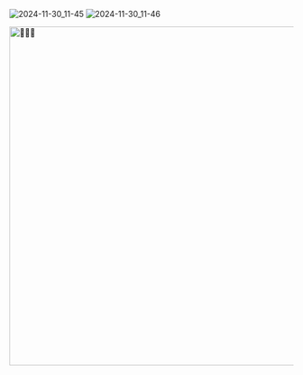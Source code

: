 ![2024-11-30_11-45](https://github.com/user-attachments/assets/bfa47c44-3660-416a-a412-12476c839259)
![2024-11-30_11-46](https://github.com/user-attachments/assets/024ea278-65ad-489d-b256-74d0232ccee1)

<a href="https://soundcloud.com/tn28archive/djhooni-does-not-know-who-a-pimp-named-slickback-is-shocking?in=garmadom/sets/3a1&si=a95b4779ed9349968db122078fad0b0a&utm_source=clipboard&utm_medium=text&utm_campaign=social_sharing" target="_blank">
  <img src="https://www.deviante.com.br/wp-content/uploads/2019/11/Ozymandias-redimensionado.jpg" alt="🥵🥵🥵" style="width: 1400px; height: 600px;">
</a>
